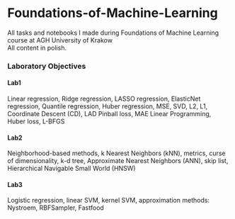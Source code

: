# Foundations-of-Machine-Learning
All tasks and notebooks I made during Foundations of Machine Learning course at AGH University of Krakow <br>
All content in polish.

### Laboratory Objectives  

#### Lab1  
Linear regression, Ridge regression, LASSO regression, ElasticNet regression, Quantile regression, Huber regression, MSE, SVD, L2, L1, Coordinate Descent (CD), LAD Pinball loss, MAE Linear Programming, Huber loss, L-BFGS

#### Lab2  
Neighborhood-based methods, k Nearest Neighbors (kNN), metrics, curse of dimensionality, k-d tree, Approximate Nearest Neighbors (ANN), skip list, Hierarchical Navigable Small World (HNSW)

#### Lab3
Logistic regression, linear SVM, kernel SVM, approximation methods: Nystroem, RBFSampler, Fastfood
